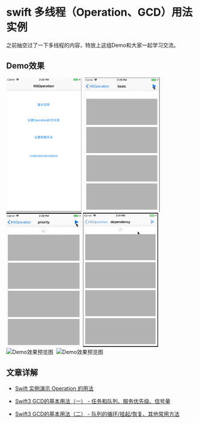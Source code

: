 # swift 多线程（Operation、GCD）用法实例

之前抽空过了一下多线程的内容，特放上这组Demo和大家一起学习交流。

## Demo效果
<img width="200" height="357" alt="Demo效果预览图" src="https://github.com/NinoWang/MultithreadingDemo/raw/master/imgs/operation1.png"/>&nbsp;&nbsp;<img width="200" height="357" alt="Demo效果预览图" src="https://github.com/NinoWang/MultithreadingDemo/raw/master/imgs/operation2.gif"/>&nbsp;&nbsp;<img width="200" height="357" alt="Demo效果预览图" src="https://github.com/NinoWang/MultithreadingDemo/raw/master/imgs/operation3.gif"/>
<img width="200" height="357" alt="Demo效果预览图" src="https://github.com/NinoWang/MultithreadingDemo/raw/master/imgs/operation4.gif"/>&nbsp;&nbsp;<img width="200" height="357" alt="Demo效果预览图" src="https://github.com/NinoWang/MultithreadingDemo/raw/master/imgs/operation5.gif"/>&nbsp;&nbsp;<img width="200" height="357" alt="Demo效果预览图" src="https://github.com/NinoWang/MultithreadingDemo/raw/master/imgs/gcd.gif"/>

## 文章详解
* [Swift 实例演示 Operation 的用法][1]
* [Swift3 GCD的基本用法（一） - 任务和队列、服务优先级、信号量][2]
* [Swift3 GCD的基本用法（二） - 队列的循环/挂起/恢复、其他常用方法][3]


  [1]: http://blog.csdn.net/Riven_wn/article/details/78811162
  [2]: http://blog.csdn.net/riven_wn/article/details/79362692
  [3]: http://blog.csdn.net/riven_wn/article/details/79363502